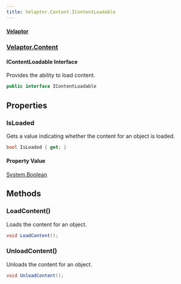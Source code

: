 ```yaml
---
title: Velaptor.Content.IContentLoadable
---
```


#### [Velaptor](Namespaces.md 'Velaptor Namespaces')
### [Velaptor.Content](Velaptor.Content.md 'Velaptor.Content')

#### IContentLoadable Interface

Provides the ability to load content.

```csharp
public interface IContentLoadable
```
## Properties

<a name='Velaptor.Content.IContentLoadable.IsLoaded'></a>

### IsLoaded 

Gets a value indicating whether the content for an object is loaded.

```csharp
bool IsLoaded { get; }
```

#### Property Value
[System.Boolean](https://docs.microsoft.com/en-us/dotnet/api/System.Boolean 'System.Boolean')
## Methods

<a name='Velaptor.Content.IContentLoadable.LoadContent()'></a>

### LoadContent() 

Loads the content for an object.

```csharp
void LoadContent();
```

<a name='Velaptor.Content.IContentLoadable.UnloadContent()'></a>

### UnloadContent() 

Unloads the content for an object.

```csharp
void UnloadContent();
```